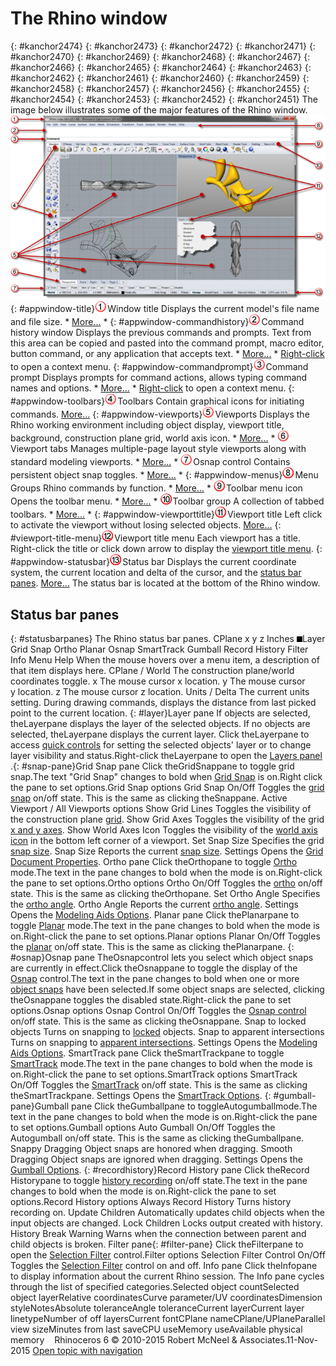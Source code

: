 ---
---


# The Rhino window
{: #kanchor2474}
{: #kanchor2473}
{: #kanchor2472}
{: #kanchor2471}
{: #kanchor2470}
{: #kanchor2469}
{: #kanchor2468}
{: #kanchor2467}
{: #kanchor2466}
{: #kanchor2465}
{: #kanchor2464}
{: #kanchor2463}
{: #kanchor2462}
{: #kanchor2461}
{: #kanchor2460}
{: #kanchor2459}
{: #kanchor2458}
{: #kanchor2457}
{: #kanchor2456}
{: #kanchor2455}
{: #kanchor2454}
{: #kanchor2453}
{: #kanchor2452}
{: #kanchor2451}
The image below illustrates some of the major features of the Rhino window.
 [![images/rhinowindow-parts-thumb-700-0.png](images/rhinowindow-parts-thumb-700-0.png)](rhinowindow-parts.png) 
{: #appwindow-title}![images/01.png](images/01.png)Window title
Displays the current model's file name and file size. * [More...](appearance.html#main-window-title-bar-show) * 
{: #appwindow-commandhistory}![images/02.png](images/02.png)Command history window
Displays the previous commands and prompts. Text from this area can be copied and pasted into the command prompt, macro editor, button command, or any application that accepts text. * [More...](appearance.html#commandprompt) * 
 [Right-click](right-mouse-click.html) to open a context menu.
{: #appwindow-commandprompt}![images/03.png](images/03.png)Command prompt
Displays prompts for command actions, allows typing command names and options. * [More...](appearance.html#commandprompt) * 
 [Right-click](right-mouse-click.html) to open a context menu.
{: #appwindow-toolbars}![images/04.png](images/04.png)Toolbars
Contain graphical icons for initiating commands. [More...](toolbars.html#toolbar-properties) 
{: #appwindow-viewports}![images/05.png](images/05.png)Viewports
Displays the Rhino working environment including object display, viewport title, background, construction plane grid, world axis icon. * [More...](viewportproperties.html) * 
![images/06.png](images/06.png)Viewport tabs
Manages multiple-page layout style viewports along with standard modeling viewports. * [More...](new-viewport-arrangements.html#viewporttabs) * 
![images/07.png](images/07.png)Osnap control
Contains persistent object snap toggles. * [More...](object-snaps.html) * 
{: #appwindow-menus}![images/08.png](images/08.png)Menu
Groups Rhino commands by function. * [More...](appearance.html#menu-show) * 
![images/09.png](images/09.png)Toolbar menu icon
Opens the toolbar menu. * [More...](toolbars.html#tools-menu) * 
![images/10.png](images/10.png)Toolbar group
A collection of tabbed toolbars. * [More...](toolbars.html#toolbar-groups) * 
{: #appwindow-viewporttitle}![images/11.png](images/11.png)Viewport title
Left click to activate the viewport without losing selected objects. [More...](viewport.html#title) 
{: #viewport-title-menu}![images/12.png](images/12.png)Viewport title menu
Each viewport has a title. Right-click the title or click down arrow to display the [viewport title menu](appearance.html#viewport-titles-show).
{: #appwindow-statusbar}![images/13.png](images/13.png)Status bar
Displays the current coordinate system, the current location and delta of the cursor, and the [status bar panes](#statusbarpanes). [More...](appearance.html#status-bar-show) 
The status bar is located at the bottom of the Rhino window.

## Status bar panes
{: #statusbarpanes}
The Rhino status bar panes.
CPlane
x
y
z
Inches
![images/layersquare.png](images/layersquare.png)Layer
Grid Snap
Ortho
Planar
Osnap
SmartTrack
Gumball
Record History
Filter
Info
Menu Help
When the mouse hovers over a menu item, a description of that item displays here.
CPlane / World
The construction plane/world coordinates toggle.
x
The mouse cursor x&#160;location.
y
The mouse cursor y&#160;location.
z
The mouse cursor z&#160;location.
Units / Delta
The current units setting.
During drawing commands, displays the distance from last picked point to the current location.
{: #layer}Layer pane
If objects are selected, theLayerpane displays the layer of the selected objects.
If no objects are selected, theLayerpane displays the current layer.
Click theLayerpane to access [quick controls](layer.html#to-display-a-shortcut-window) for setting the selected objects' layer or to change layer visibility and status.Right-click theLayerpane to open the [Layers panel](layer.html#to-open-the-layers-panel) .{: #snap-pane}Grid Snap pane
Click theGridSnappane to toggle grid snap.The text "Grid Snap" changes to bold when [Grid Snap](snap.html) is on.Right click the pane to set options.Grid Snap options
Grid Snap On/Off
Toggles the [grid snap](snap.html) on/off state. This is the same as clicking theSnappane.
Active Viewport / All Viewports options
Show Grid Lines
Toggles the visibility of the construction plane [grid](grid.html).
Show Grid Axes
Toggles the visibility of the grid [x and y&#160;axes](grid.html#grid-axes-visibility).
Show World Axes Icon
Toggles the visibility of the [world axis icon](grid.html#world-icon-visibility) in the bottom left corner of a viewport.
Set Snap Size
Specifies the grid [snap size](snap.html#snapsize).
Snap Size
Reports the current [snap size](snap.html#snapsize).
Settings
Opens the [Grid Document Properties](grid.html).
Ortho pane
Click theOrthopane to toggle [Ortho](cursor-constraints.html) mode.The text in the pane changes to bold when the mode is on.Right-click the pane to set options.Ortho options
Ortho On/Off
Toggles the [ortho](ortho.html) on/off state. This is the same as clicking theOrthopane.
Set Ortho Angle
Specifies the [ortho angle](ortho.html#orthoangle).
Ortho Angle
Reports the current [ortho angle](ortho.html#orthoangle).
Settings
Opens the [Modeling Aids Options](modeling-aids.html).
Planar pane
Click thePlanarpane to toggle [Planar](planar.html) mode.The text in the pane changes to bold when the mode is on.Right-click the pane to set options.Planar options
Planar On/Off
Toggles the [planar](planar.html) on/off state. This is the same as clicking thePlanarpane.
{: #osnap}Osnap pane
TheOsnapcontrol lets you select which object snaps are currently in effect.Click theOsnappane to toggle the display of the [Osnap](object-snaps.html#showosnap) control.The text in the pane changes to bold when one or more [object snaps](object-snaps.html) have been selected.If some object snaps are selected, clicking theOsnappane toggles the disabled state.Right-click the pane to set options.Osnap options
Osnap Control On/Off
Toggles the [Osnap control](object-snaps.html) on/off state. This is the same as clicking theOsnappane.
Snap to locked objects
Turns on snapping to [locked](modeling-aids.html#snap-to-locked-objects) objects.
Snap to apparent intersections
Turns on snapping to [apparent intersections](modeling-aids.html#snap-to-apparent-intersections).
Settings
Opens the [Modeling Aids Options](modeling-aids.html).
SmartTrack pane
Click theSmartTrackpane to toggle [SmartTrack](smarttrack.html) mode.The text in the pane changes to bold when the mode is on.Right-click the pane to set options.SmartTrack options
SmartTrack On/Off
Toggles the [SmartTrack](smarttrack.html) on/off state. This is the same as clicking theSmartTrackpane.
Settings
Opens the [SmartTrack Options](modeling-aids-smarttrack.html).
{: #gumball-pane}Gumball pane
Click theGumballpane to toggleAutogumballmode.The text in the pane changes to bold when the mode is on.Right-click the pane to set options.Gumball options
Auto Gumball On/Off
Toggles the Autogumball on/off state. This is the same as clicking theGumballpane.
Snappy Dragging
Object snaps are honored when dragging.
Smooth Dragging
Object snaps are ignored when dragging.
Settings
Opens the [Gumball Options](modeling-aids-gumball.html).
{: #recordhistory}Record History pane
Click theRecord Historypane to toggle [history recording](history.html) on/off state.The text in the pane changes to bold when the mode is on.Right-click the pane to set options.Record History options
Always Record History
Turns history recording on.
Update Children
Automatically updates child objects when the input objects are changed.
Lock Children
Locks output created with history.
History Break Warning
Warns when the connection between parent and child objects is broken.
Filter pane{: #filter-pane}
Click theFilterpane to open the [Selection Filter](selection-commands.html#selectionfilter) control.Filter options
Selection Filter Control On/Off
Toggles the [Selection Filter](selection-commands.html#selectionfilter) control on and off.
Info pane
Click theInfopane to display information about the current Rhino session. The Info pane cycles through the list of specified categories.Selected object countSelected object layerRelative coordinatesCurve parameter/UV coordinatesDimension styleNotesAbsolute toleranceAngle toleranceCurrent layerCurrent layer linetypeNumber of off layersCurrent fontCPlane nameCPlane/UPlaneParallel view sizeMinutes from last saveCPU useMemory useAvailable physical memory&#160;
&#160;
Rhinoceros 6 © 2010-2015 Robert McNeel &amp; Associates.11-Nov-2015
 [Open topic with navigation](rhino-window.html) 

